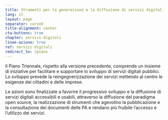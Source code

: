 ```yaml
---
title: Strumenti per la generazione e la diffusione di servizi digitali
lang: it
layout: page
separator: curved
title-alignment: center
cta-buttons: true
chapter: servizi-digitali
linee-azione: true
ref: servizi-digitali
redirect_to: /piano
---
```

Il Piano Triennale, rispetto alla versione precedente, comprende un insieme di
iniziative per facilitare e supportare lo sviluppo di servizi digitali pubblici.
Lo sviluppo prevede la reingegnerizzazione dei servizi mettendo al centro le
esigenze dei cittadini e delle imprese.

Le azioni sono finalizzate a favorire il progressivo sviluppo e la diffusione di
servizi digitali accessibili e usabili, attraverso la diffusione del paradigma
open source, la realizzazione di strumenti che agevolino la pubblicazione e la
consultazione dei documenti delle PA e rendano più fruibile l’accesso e
l’utilizzo dei servizi.
